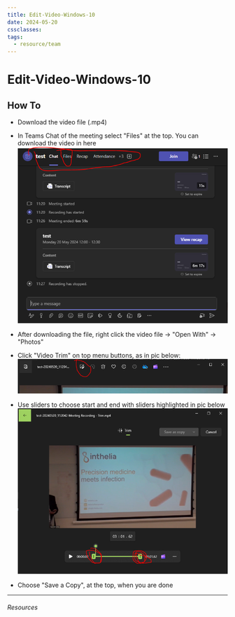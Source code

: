```yaml
---
title: Edit-Video-Windows-10
date: 2024-05-20
cssclasses: 
tags:
  - resource/team
---
```


# Edit-Video-Windows-10

## How To

- Download the video file (.mp4)
- In Teams Chat of the meeting select "Files" at the top. You can download the video in here
![](../../04-Archive/Attachments/Pasted%20image%2020240520124027.png)

- After downloading the file, right click the video file -> "Open With" -> "Photos"
- Click "Video Trim" on top menu buttons, as in pic below:
![](../../04-Archive/Attachments/Pasted%20image%2020240520123619.png)

- Use sliders to choose start and end with sliders highlighted in pic below
![](../../04-Archive/Attachments/Pasted%20image%2020240520123831.png)

- Choose "Save a Copy", at the top, when you are done

---

###### Resources
